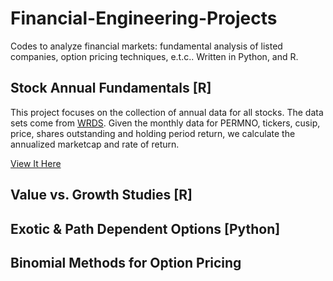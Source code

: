 # Financial-Engineering-Projects
Codes to analyze financial markets: fundamental analysis of listed companies, option pricing techniques, e.t.c.. Written in Python, and R.
## Stock Annual Fundamentals [R]
This project focuses on the collection of annual data for all stocks. The data sets come from [WRDS](https://wrds-web.wharton.upenn.edu/wrds/). Given the monthly data for PERMNO, tickers, cusip, price, shares outstanding and holding period return, we calculate the annualized marketcap and rate of return.

[View It Here](https://cdn.rawgit.com/luoao0417/Financial-Engineering-Projects/39bab55d/annual%20fundamentals%20data/hw3.html)

## Value vs. Growth Studies [R]
## Exotic & Path Dependent Options [Python]
## Binomial Methods for Option Pricing
